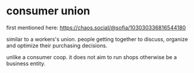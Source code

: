 # consumer union

first mentioned here: https://chaos.social/@sofia/103030336816544180

similar to a workers's union. people getting together to discuss, organize and optimize their purchasing decisions.

unlike a consumer coop. it does not aim to run shops otherwise be a business entity.
